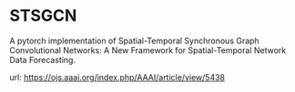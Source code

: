 # STSGCN

A pytorch implementation of Spatial-Temporal Synchronous Graph Convolutional Networks: A New Framework for Spatial-Temporal Network Data Forecasting.

url: https://ojs.aaai.org/index.php/AAAI/article/view/5438